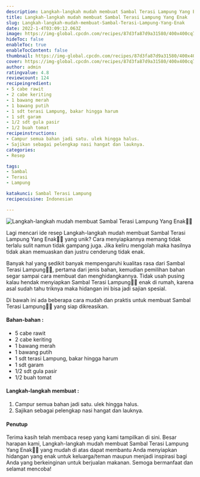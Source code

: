 ```yaml
---
description: Langkah-langkah mudah membuat Sambal Terasi Lampung Yang Enak"
title: Langkah-langkah mudah membuat Sambal Terasi Lampung Yang Enak
slug: Langkah-langkah-mudah-membuat-Sambal-Terasi-Lampung-Yang-Enak
date: 2022-1-4T03:09:12.063Z
image: https://img-global.cpcdn.com/recipes/87d3fa87d9a31580/400x400cq70/photo.jpg
hideToc: false
enableToc: true
enableTocContent: false
thumbnail: https://img-global.cpcdn.com/recipes/87d3fa87d9a31580/400x400cq70/photo.jpg
cover: https://img-global.cpcdn.com/recipes/87d3fa87d9a31580/400x400cq70/photo.jpg
author: admin
ratingvalue: 4.8
reviewcount: 124
recipeingredient:
- 5 cabe rawit
- 2 cabe keriting
- 1 bawang merah
- 1 bawang putih
- 1 sdt terasi Lampung, bakar hingga harum
- 1 sdt garam
- 1/2 sdt gula pasir
- 1/2 buah tomat
recipeinstructions:
- Campur semua bahan jadi satu. ulek hingga halus.
- Sajikan sebagai pelengkap nasi hangat dan lauknya.
categories:
- Resep

tags:
- Sambal
- Terasi
- Lampung

katakunci: Sambal Terasi Lampung
recipecuisine: Indonesian

---
```


![Langkah-langkah mudah membuat Sambal Terasi Lampung Yang Enak👩‍🍳](https://img-global.cpcdn.com/recipes/87d3fa87d9a31580/400x400cq70/photo.jpg)

Lagi mencari ide resep Langkah-langkah mudah membuat Sambal Terasi Lampung Yang Enak👩‍🍳 yang unik? Cara menyiapkannya memang tidak terlalu sulit namun tidak gampang juga. Jika keliru mengolah maka hasilnya tidak akan memuaskan dan justru cenderung tidak enak.

Banyak hal yang sedikit banyak mempengaruhi kualitas rasa dari Sambal Terasi Lampung👩‍🍳, pertama dari jenis bahan, kemudian pemilihan bahan segar sampai cara membuat dan menghidangkannya. Tidak usah pusing kalau hendak menyiapkan Sambal Terasi Lampung👩‍🍳 enak di rumah, karena asal sudah tahu triknya maka hidangan ini bisa jadi sajian spesial.

Di bawah ini ada beberapa cara mudah dan praktis untuk membuat Sambal Terasi Lampung👩‍🍳 yang siap dikreasikan.

<!--inarticleads1-->

#### Bahan-bahan :

- 5 cabe rawit
- 2 cabe keriting
- 1 bawang merah
- 1 bawang putih
- 1 sdt terasi Lampung, bakar hingga harum
- 1 sdt garam
- 1/2 sdt gula pasir
- 1/2 buah tomat

<!--inarticleads2-->

#### Langkah-langkah membuat :

1. Campur semua bahan jadi satu. ulek hingga halus.
1. Sajikan sebagai pelengkap nasi hangat dan lauknya.

#### Penutup

Terima kasih telah membaca resep yang kami tampilkan di sini. Besar harapan kami, Langkah-langkah mudah membuat Sambal Terasi Lampung Yang Enak👩‍🍳 yang mudah di atas dapat membantu Anda menyiapkan hidangan yang enak untuk keluarga/teman maupun menjadi inspirasi bagi Anda yang berkeinginan untuk berjualan makanan. Semoga bermanfaat dan selamat mencoba!